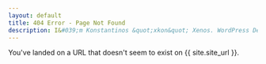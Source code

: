 ```yaml
---
layout: default
title: 404 Error - Page Not Found
description: I&#039;m Konstantinos &quot;xkon&quot; Xenos. WordPress Developer &amp; Contributor. Privacy Component Maintainer, advocate of quality code &amp; supporter of FOSS.
---
```

You've landed on a URL that doesn't seem to exist on {{ site.site_url }}.
